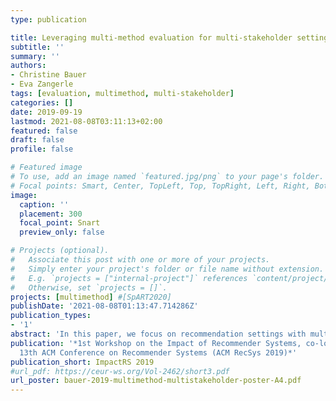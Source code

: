 ```yaml
---
type: publication

title: Leveraging multi-method evaluation for multi-stakeholder settings
subtitle: ''
summary: ''
authors:
- Christine Bauer
- Eva Zangerle
tags: [evaluation, multimethod, multi-stakeholder]
categories: []
date: 2019-09-19
lastmod: 2021-08-08T03:11:13+02:00
featured: false
draft: false
profile: false

# Featured image
# To use, add an image named `featured.jpg/png` to your page's folder.
# Focal points: Smart, Center, TopLeft, Top, TopRight, Left, Right, BottomLeft, Bottom, BottomRight.
image:
  caption: ''
  placement: 300
  focal_point: Snart
  preview_only: false

# Projects (optional).
#   Associate this post with one or more of your projects.
#   Simply enter your project's folder or file name without extension.
#   E.g. `projects = ["internal-project"]` references `content/project/deep-learning/index.md`.
#   Otherwise, set `projects = []`.
projects: [multimethod] #[SpART2020]
publishDate: '2021-08-08T01:13:47.714286Z'
publication_types:
- '1'
abstract: 'In this paper, we focus on recommendation settings with multiple stakeholders with possibly varying goals and interests, and argue that a single evaluation method or measure is not able to evaluate all relevant aspects in such a complex setting. We reason that employing a multi-method evaluation, where multiple evaluation methods or measures are combined and integrated, allows for get- ting a richer picture and prevents blind spots in the evaluation outcome.'
publication: '*1st Workshop on the Impact of Recommender Systems, co-located with
  13th ACM Conference on Recommender Systems (ACM RecSys 2019)*'
publication_short: ImpactRS 2019
#url_pdf: https://ceur-ws.org/Vol-2462/short3.pdf
url_poster: bauer-2019-multimethod-multistakeholder-poster-A4.pdf
---
```

